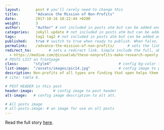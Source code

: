```yaml
---
layout:       post # you'll rarely need to change this
title:        "Advance the Mission of Non-Profits"
date:         2017-10-16 18:22:44 +0200
weight:       3
author:       "Author" # not included in posts atm but can be added and used later
categories:   jekyll update # not included in posts atm but can be added and used later
tags:         tag1 tag2 # not included in posts atm but can be added and used later
published:    true # switch to true when ready to publish. When false, you can check your links and share drafts using the github file for this page e.g https://github.com/sparcopen/open-to/blob/master/_posts/2017-04-10-welcome-to-jekyll.markdown
permalink:    /advance-the-mission-of-non-profits/      # sets the link for the post. E.g permalink: /battle-disease/
redirect_to:        # sets a redirect link. Simple include the full, absolute link you want below
  - https://medium.com/@issuelab/these-nonprofits-make-research-openly-available-heres-why-aa430fb43b75
# POSTS LIST on frontpage
class:       "style4"                               # config bg-color to post list card (1 to 5)
list-image:  "/assets/images/pic14.jpg"             # config image to post list card (1 to 15 are generic colors and will fit with anything used if no images can be found)
description: Non-profits of all types are finding that open helps them achieve their mission.
# cite: table 6.

# POST HEADER in this post
header-image:         # config image to post header
alt-image:   # config image description to alt att.

# All posts image
# all-posts-image: # an image for use on all posts
---
```

Read the full story [here](https://medium.com/@issuelab/these-nonprofits-make-research-openly-available-heres-why-aa430fb43b75).
